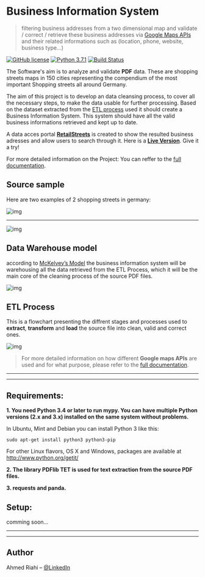 # Business Information System 
> filtering business addresses from a two dimensional map and validate / correct / retrieve these business addresses via [Google Maps APIs](https://cloud.google.com/maps-platform/places/) and their related informations such as (location, phone, website, business type...)

[![GitHub license](https://img.shields.io/badge/license-MIT-blue.svg)](https://github.com/facebook/react/blob/master/LICENSE) 
[![Python 3.7.1](https://img.shields.io/badge/python-3.7.1-blue.svg)](https://www.python.org/downloads/release/python-371/)
[![Build Status](https://travis-ci.org/google/google-api-python-client.svg?branch=master)](https://travis-ci.org/google/google-api-python-client)

The Software's aim is to analyze and validate **PDF** data. These are shopping streets maps in 150 cities representing the compendium of the most important Shopping streets all around Germany.  

The aim of this project is to develop an data cleansing process, to cover all the necessary steps, to make the data usable for further processing. Based on the dataset extracted from the [ETL process](https://en.wikipedia.org/wiki/Extract,_transform,_load) used it should create a Business Information System. 
This system should have all the valid business informations retrieved and kept up to date.

A data acces portal [**RetailStreets**](https://retailstreet.herokuapp.com) is created to show the resulted business adresses and allow users to search through it. Here is a [**Live Version**](https://retailstreet.herokuapp.com/).  Give it a try!

For more detailed information on the Project: You can reffer to the [full documentation](https://www.web-profashion.de/Validation%20and%20Analysis%20for%20Business%20Information%20System.pdf).


## Source sample

Here are two examples of 2 shopping streets in germany:

![img](https://i.imgur.com/42HOj2E.png[/img])

------------

![img](https://i.imgur.com/uKitLUI.png[/img)


## Data Warehouse model
according to [McKelvey’s Model](https://www.researchgate.net/publication/316878885_The_Challenges_of_Data_Cleansing_with_Data_Warehouses) the business information system will be warehousing all the data retrieved from the ETL Process, which it will be the main core of the cleaning process of the source PDF files.

![img](https://i.imgur.com/hR3KnCn.png[/img)

## ETL Process

This is a flowchart presenting the diffrent stages and processes used to **extract**, **transform** and **load** the source file into clean, valid and correct ones.

![img](https://i.imgur.com/c7SlIOT.png[/img)

> For more detailed information on how different **Google maps APIs** are used and for what purpose, please refer to the  [full documentation](https://www.web-profashion.de/Validation%20and%20Analysis%20for%20Business%20Information%20System.pdf). 


------------

------------
 ## Requirements:
 
 **1. You need Python 3.4 or later to run mypy. You can have multiple Python versions (2.x and 3.x) installed on the same system without problems.**
  

In Ubuntu, Mint and Debian you can install Python 3 like this:

`sudo apt-get install python3 python3-pip`

For other Linux flavors, OS X and Windows, packages are available at
http://www.python.org/getit/

**2. The library **PDFlib TET** is used for text extraction from the source PDF files.**

**3. requests and panda.** 

 ## Setup:

comming soon...


------------


------------


## Author

Ahmed Riahi – [@LinkedIn](https://www.linkedin.com/in/ahmed-riahi-24011b85/)
